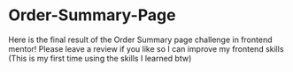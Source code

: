 # Order-Summary-Page
Here is the final result of the Order Summary page challenge in frontend mentor! Please leave a review if you like so I can improve my frontend skills 
(This is my first time using the skills I learned btw)
